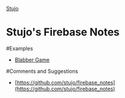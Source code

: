 [Stujo](/)

Stujo's Firebase Notes
=============

#Examples

* [Blabber Game](blabber/index.html)

#Comments and Suggestions

* [https://github.com/stujo/firebase_notes](https://github.com/stujo/firebase_notes)
